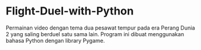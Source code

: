 # Flight-Duel-with-Python
Permainan video dengan tema dua pesawat tempur pada era Perang Dunia 2 yang saling berduel satu sama lain. Program ini dibuat menggunakan bahasa Python dengan library Pygame.
